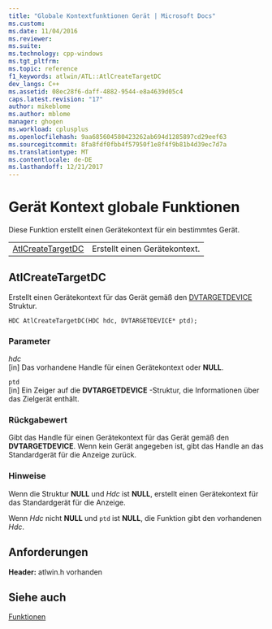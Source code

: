 ```yaml
---
title: "Globale Kontextfunktionen Gerät | Microsoft Docs"
ms.custom: 
ms.date: 11/04/2016
ms.reviewer: 
ms.suite: 
ms.technology: cpp-windows
ms.tgt_pltfrm: 
ms.topic: reference
f1_keywords: atlwin/ATL::AtlCreateTargetDC
dev_langs: C++
ms.assetid: 08ec28f6-daff-4882-9544-e8a4639d05c4
caps.latest.revision: "17"
author: mikeblome
ms.author: mblome
manager: ghogen
ms.workload: cplusplus
ms.openlocfilehash: 9aa685604580423262ab694d1285897cd29eef63
ms.sourcegitcommit: 8fa8fdf0fbb4f57950f1e8f4f9b81b4d39ec7d7a
ms.translationtype: MT
ms.contentlocale: de-DE
ms.lasthandoff: 12/21/2017
---
```

# <a name="device-context-global-functions"></a>Gerät Kontext globale Funktionen
Diese Funktion erstellt einen Gerätekontext für ein bestimmtes Gerät.  
  
|||  
|-|-|  
|[AtlCreateTargetDC](#atlcreatetargetdc)|Erstellt einen Gerätekontext.|  
  
##  <a name="atlcreatetargetdc"></a>AtlCreateTargetDC  
 Erstellt einen Gerätekontext für das Gerät gemäß den [DVTARGETDEVICE](http://msdn.microsoft.com/library/windows/desktop/ms686613) Struktur.  
  
```
HDC AtlCreateTargetDC(HDC hdc, DVTARGETDEVICE* ptd);
```  
  
### <a name="parameters"></a>Parameter  
 *hdc*  
 [in] Das vorhandene Handle für einen Gerätekontext oder **NULL**.  
  
 `ptd`  
 [in] Ein Zeiger auf die **DVTARGETDEVICE** -Struktur, die Informationen über das Zielgerät enthält.  
  
### <a name="return-value"></a>Rückgabewert  
 Gibt das Handle für einen Gerätekontext für das Gerät gemäß den **DVTARGETDEVICE**. Wenn kein Gerät angegeben ist, gibt das Handle an das Standardgerät für die Anzeige zurück.  
  
### <a name="remarks"></a>Hinweise  
 Wenn die Struktur **NULL** und *Hdc* ist **NULL**, erstellt einen Gerätekontext für das Standardgerät für die Anzeige.  
  
 Wenn *Hdc* nicht **NULL** und `ptd` ist **NULL**, die Funktion gibt den vorhandenen *Hdc*.  

## <a name="requirements"></a>Anforderungen  
 **Header:** atlwin.h vorhanden  
   
## <a name="see-also"></a>Siehe auch  
 [Funktionen](../../atl/reference/atl-functions.md)
